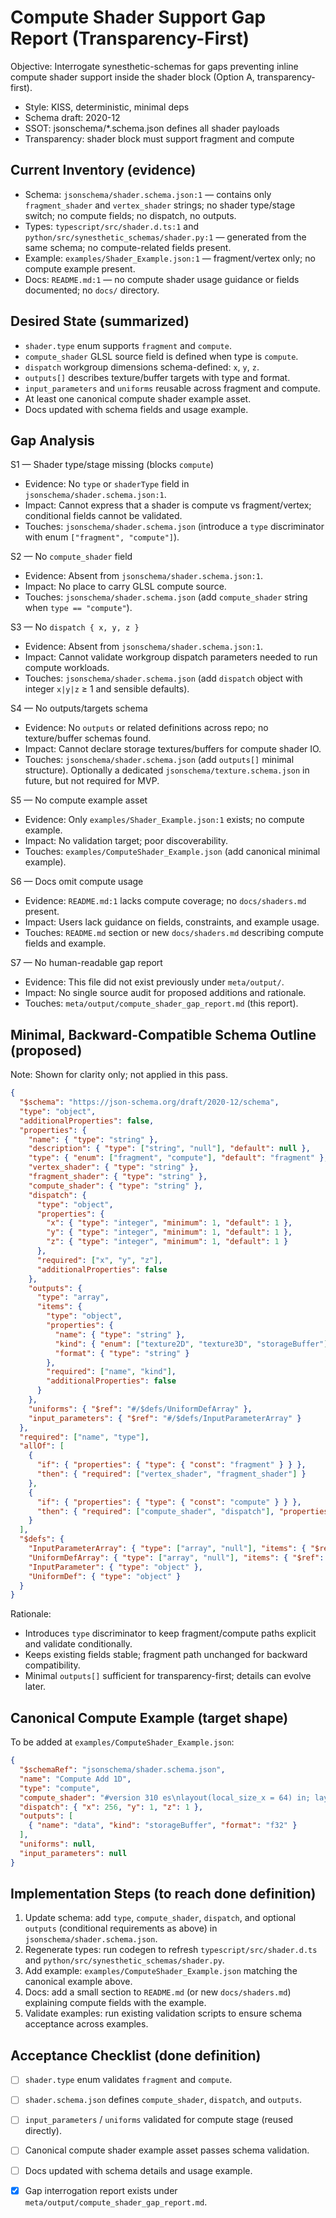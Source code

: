 # Compute Shader Support Gap Report (Transparency-First)

Objective: Interrogate synesthetic-schemas for gaps preventing inline compute shader support inside the shader block (Option A, transparency-first).

- Style: KISS, deterministic, minimal deps
- Schema draft: 2020-12
- SSOT: jsonschema/*.schema.json defines all shader payloads
- Transparency: shader block must support fragment and compute

## Current Inventory (evidence)

- Schema: `jsonschema/shader.schema.json:1` — contains only `fragment_shader` and `vertex_shader` strings; no shader type/stage switch; no compute fields; no dispatch, no outputs.
- Types: `typescript/src/shader.d.ts:1` and `python/src/synesthetic_schemas/shader.py:1` — generated from the same schema; no compute-related fields present.
- Example: `examples/Shader_Example.json:1` — fragment/vertex only; no compute example present.
- Docs: `README.md:1` — no compute shader usage guidance or fields documented; no `docs/` directory.

## Desired State (summarized)

- `shader.type` enum supports `fragment` and `compute`.
- `compute_shader` GLSL source field is defined when type is `compute`.
- `dispatch` workgroup dimensions schema-defined: `x`, `y`, `z`.
- `outputs[]` describes texture/buffer targets with type and format.
- `input_parameters` and `uniforms` reusable across fragment and compute.
- At least one canonical compute shader example asset.
- Docs updated with schema fields and usage example.

## Gap Analysis

S1 — Shader type/stage missing (blocks `compute`)
- Evidence: No `type` or `shaderType` field in `jsonschema/shader.schema.json:1`.
- Impact: Cannot express that a shader is compute vs fragment/vertex; conditional fields cannot be validated.
- Touches: `jsonschema/shader.schema.json` (introduce a `type` discriminator with enum `["fragment", "compute"]`).

S2 — No `compute_shader` field
- Evidence: Absent from `jsonschema/shader.schema.json:1`.
- Impact: No place to carry GLSL compute source.
- Touches: `jsonschema/shader.schema.json` (add `compute_shader` string when `type == "compute"`).

S3 — No `dispatch { x, y, z }`
- Evidence: Absent from `jsonschema/shader.schema.json:1`.
- Impact: Cannot validate workgroup dispatch parameters needed to run compute workloads.
- Touches: `jsonschema/shader.schema.json` (add `dispatch` object with integer `x|y|z` ≥ 1 and sensible defaults).

S4 — No outputs/targets schema
- Evidence: No `outputs` or related definitions across repo; no texture/buffer schemas found.
- Impact: Cannot declare storage textures/buffers for compute shader IO.
- Touches: `jsonschema/shader.schema.json` (add `outputs[]` minimal structure). Optionally a dedicated `jsonschema/texture.schema.json` in future, but not required for MVP.

S5 — No compute example asset
- Evidence: Only `examples/Shader_Example.json:1` exists; no compute example.
- Impact: No validation target; poor discoverability.
- Touches: `examples/ComputeShader_Example.json` (add canonical minimal example).

S6 — Docs omit compute usage
- Evidence: `README.md:1` lacks compute coverage; no `docs/shaders.md` present.
- Impact: Users lack guidance on fields, constraints, and example usage.
- Touches: `README.md` section or new `docs/shaders.md` describing compute fields and example.

S7 — No human-readable gap report
- Evidence: This file did not exist previously under `meta/output/`.
- Impact: No single source audit for proposed additions and rationale.
- Touches: `meta/output/compute_shader_gap_report.md` (this report).

## Minimal, Backward-Compatible Schema Outline (proposed)

Note: Shown for clarity only; not applied in this pass.

```json
{
  "$schema": "https://json-schema.org/draft/2020-12/schema",
  "type": "object",
  "additionalProperties": false,
  "properties": {
    "name": { "type": "string" },
    "description": { "type": ["string", "null"], "default": null },
    "type": { "enum": ["fragment", "compute"], "default": "fragment" },
    "vertex_shader": { "type": "string" },
    "fragment_shader": { "type": "string" },
    "compute_shader": { "type": "string" },
    "dispatch": {
      "type": "object",
      "properties": {
        "x": { "type": "integer", "minimum": 1, "default": 1 },
        "y": { "type": "integer", "minimum": 1, "default": 1 },
        "z": { "type": "integer", "minimum": 1, "default": 1 }
      },
      "required": ["x", "y", "z"],
      "additionalProperties": false
    },
    "outputs": {
      "type": "array",
      "items": {
        "type": "object",
        "properties": {
          "name": { "type": "string" },
          "kind": { "enum": ["texture2D", "texture3D", "storageBuffer"] },
          "format": { "type": "string" }
        },
        "required": ["name", "kind"],
        "additionalProperties": false
      }
    },
    "uniforms": { "$ref": "#/$defs/UniformDefArray" },
    "input_parameters": { "$ref": "#/$defs/InputParameterArray" }
  },
  "required": ["name", "type"],
  "allOf": [
    {
      "if": { "properties": { "type": { "const": "fragment" } } },
      "then": { "required": ["vertex_shader", "fragment_shader"] }
    },
    {
      "if": { "properties": { "type": { "const": "compute" } } },
      "then": { "required": ["compute_shader", "dispatch"], "properties": { "outputs": {} } }
    }
  ],
  "$defs": {
    "InputParameterArray": { "type": ["array", "null"], "items": { "$ref": "#/$defs/InputParameter" } },
    "UniformDefArray": { "type": ["array", "null"], "items": { "$ref": "#/$defs/UniformDef" } },
    "InputParameter": { "type": "object" },
    "UniformDef": { "type": "object" }
  }
}
```

Rationale:
- Introduces `type` discriminator to keep fragment/compute paths explicit and validate conditionally.
- Keeps existing fields stable; fragment path unchanged for backward compatibility.
- Minimal `outputs[]` sufficient for transparency-first; details can evolve later.

## Canonical Compute Example (target shape)

To be added at `examples/ComputeShader_Example.json`:

```json
{
  "$schemaRef": "jsonschema/shader.schema.json",
  "name": "Compute Add 1D",
  "type": "compute",
  "compute_shader": "#version 310 es\nlayout(local_size_x = 64) in; layout(std430, binding = 0) buffer InOut { float data[]; }; void main() { uint i = gl_GlobalInvocationID.x; data[i] += 1.0; }",
  "dispatch": { "x": 256, "y": 1, "z": 1 },
  "outputs": [
    { "name": "data", "kind": "storageBuffer", "format": "f32" }
  ],
  "uniforms": null,
  "input_parameters": null
}
```

## Implementation Steps (to reach done definition)

1) Update schema: add `type`, `compute_shader`, `dispatch`, and optional `outputs` (conditional requirements as above) in `jsonschema/shader.schema.json`.
2) Regenerate types: run codegen to refresh `typescript/src/shader.d.ts` and `python/src/synesthetic_schemas/shader.py`.
3) Add example: `examples/ComputeShader_Example.json` matching the canonical example above.
4) Docs: add a small section to `README.md` (or new `docs/shaders.md`) explaining compute fields with the example.
5) Validate examples: run existing validation scripts to ensure schema acceptance across examples.

## Acceptance Checklist (done definition)

- [ ] `shader.type` enum validates `fragment` and `compute`.
- [ ] `shader.schema.json` defines `compute_shader`, `dispatch`, and `outputs`.
- [ ] `input_parameters` / `uniforms` validated for compute stage (reused directly).
- [ ] Canonical compute shader example asset passes schema validation.
- [ ] Docs updated with schema details and usage example.
- [x] Gap interrogation report exists under `meta/output/compute_shader_gap_report.md`.

